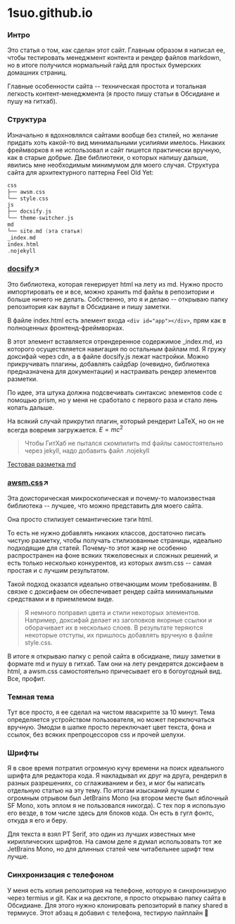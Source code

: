 # 1suo.github.io

### Интро
Это статья о том, как сделан этот сайт. Главным образом я написал ее, чтобы тестировать менеджмент контента и рендер файлов markdown, но в итоге получился нормальный гайд для простых бумерских домашних страниц.

Главные особенности сайта -- техническая простота и тотальная легкость контент-менеджмента (я просто пишу статьи в Обсидиане и пушу на гитхаб). 

### Структура
Изначально я вдохновлялся сайтами вообще без стилей, но желание придать хоть какой-то вид минимальными усилиями имелось. Никаких фреймворков я не использовал и сайт пишется практически вручную, как в старые добрые. Две библиотеки, о которых напишу дальше, явились мне необходимым минимумом для моего случая. 
Структура сайта для архитектурного паттерна Feel Old Yet:
```a
css
├── awsm.css
└── style.css 
js
├── docsify.js
└── theme-switcher.js 
md
└── site.md (эта статья)
_index.md
index.html
.nojekyll
```

### [docsify](https://github.com/docsifyjs/docsify/)↗️
Это библиотека, которая генерирует html на лету из md. Нужно просто импортировать ее и все, можно хранить md файлы в репозитории и больше ничего не делать. Собственно, это я и делаю -- открываю папку репозитория как ваульт в Обсидиане и пишу заметки.  

В файле index.html есть элемент входа `<div id="app"></div>`, прям как в полноценных фронтенд-фреймворках.

В этот элемент вставляется отрендеренное содержимое \_index.md, из которого осуществляется навигация по остальным файлам md.
Я гружу доксифай через cdn, а в файле docsify.js лежат настройки. Можно прикручивать плагины, добавлять сайдбар (очевидно, библиотека предназначена для документации) и настраивать рендер элементов разметки. 

По идее, эта штука должна подсвечивать синтаксис элементов code с помощью prism, но у меня не сработало с первого раза и стало лень копать дальше.   

На всякий случай прикрутил плагин, который рендерит LaTeX, но он не всегда вовремя загружается.  $E=mc^2$
>Чтобы ГитХаб не пытался скомпилить md файлы самостоятельно через jekyll, надо добавить файл .nojekyll

[Тестовая разметка md](md/markdown-cheat-sheet)
### [awsm.css](https://igoradamenko.com/awsm.css/v2/)↗️
Эта доисторическая микроскопическая и почему-то малоизвестная библиотека -- лучшее, что можно представить для моего сайта. 

Она просто стилизует семантические тэги html. 

То есть не нужно добавлять никаких классов, достаточно писать чистую разметку, чтобы получать стилизованные страницы, идеально подходящие для статей. Почему-то этот жанр не особенно распространен на фоне всяких тяжеловесных и сложных решений, и есть только несколько конкурентов, из которых awsm.css -- самая простая и с лучшим результатом. 

Такой подход оказался идеально отвечающим моим требованиям. В связке с доксифаем он обеспечивает рендер сайта минимальными средствами и в приемлемом виде.   
>Я немного поправил цвета и стили некоторых элементов. Например, доксифай делает из заголовков якорные ссылки и оборачивает их в несколько слоев. В результате теряются некоторые отступы, их пришлось добавлять вручную в файле style.css.

В итоге я открываю папку с репой сайта в обсидиане, пишу заметки в формате md и пушу в гитхаб. Там они на лету рендерятся доксифаем в html, а awsm.css самостоятельно причесывает его в богоугодный вид. Все, профит.

### Темная тема
Тут все просто, я ее сделал на чистом яваскрипте за 10 минут. Тема определяется устройством пользователя, но может переключаться вручную. Эмодзи в шапке просто переключает цвет текста, фона и ссылок, без всяких препроцессоров css и прочей шелухи.

### Шрифты
Я в свое время потратил огромную кучу времени на поиск идеального шрифта для редактора кода. Я накладывал их друг на друга, рендерил в разных разрешениях, со сглаживанием и без, и мог бы написать отдельную статью на эту тему. По итогам изысканий лучшим с огромным отрывом был JetBrains Mono (на втором месте был яблочный SF Mono, хоть эплом я не пользовался никогда). С тех пор я использую его везде, в том числе здесь для блоков кода. Он есть в гугл фонтс, откуда я его и беру.

Для текста я взял PT Serif, это один из лучших известных мне кириллических шрифтов. На самом деле я думал использовать тот же JetBrains Mono, но для длинных статей чем читабельнее шрифт тем лучше.

### Синхронизация с телефоном
У меня есть копия репозитория на телефоне, которую я синхронизирую через termius и git. Как и на десктопе, я просто открываю папку сайта в Обсидиане. Для этого нужно клонировать репозиторий в папку shared в термиусе. 
Этот абзац я добавил с телефона, тестирую пайплайн 🦾
